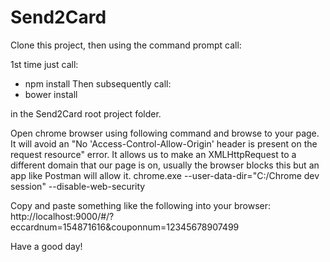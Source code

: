 # Send2Card

Clone this project, then using the command prompt call:

1st time just call:
- npm install
Then subsequently call:
- bower install


in the Send2Card root project folder.

Open chrome browser using following command and browse to your page. It will avoid an "No 'Access-Control-Allow-Origin' header is present on the request resource" error.  It allows us to make an XMLHttpRequest to a different domain that our page is on, usually the browser blocks this but an app like Postman will allow it.
chrome.exe --user-data-dir="C:/Chrome dev session" --disable-web-security

Copy and paste something like the following into your browser:
http://localhost:9000/#/?eccardnum=154871616&couponnum=12345678907499


Have a good day!
